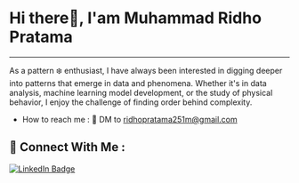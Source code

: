 # **Hi there🙋, I'am Muhammad Ridho Pratama**
---
<p>As a pattern ❄️ enthusiast, I have always been interested in digging deeper into patterns that emerge in data and phenomena. Whether it's in data analysis, machine learning model development, or the study of physical behavior, I enjoy the challenge of finding order behind complexity.<p>

* How to reach me : 📨 DM to ridhopratama251m@gmail.com

## :link: Connect With Me : 
<div id="badges">
  <a href="https://www.linkedin.com/in/muhammad-ridho-pratama-77bb94219/">
    <img src="https://img.shields.io/badge/LinkedIn-blue?style=for-the-badge&logo=linkedin&logoColor=white" alt="LinkedIn Badge"/>
  </a>
</div>
